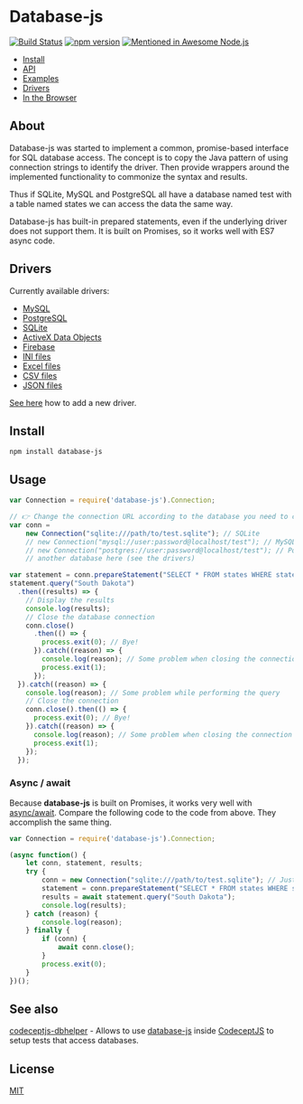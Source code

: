 # Database-js

[![Build Status](https://travis-ci.org/mlaanderson/database-js.svg?branch=master)](https://travis-ci.org/mlaanderson/database-js) 
[![npm version](https://badge.fury.io/js/database-js.svg)](https://badge.fury.io/js/database-js) 
[![Mentioned in Awesome Node.js](https://awesome.re/mentioned-badge.svg)](https://github.com/sindresorhus/awesome-nodejs)

* [Install](#install)
* [API](//github.com/mlaanderson/database-js/wiki/API)
* [Examples](//github.com/mlaanderson/database-js/wiki/Examples)
* [Drivers](//github.com/mlaanderson/database-js/wiki/Drivers)
* [In the Browser](//github.com/mlaanderson/database-js/wiki/Browsers)

## About

Database-js was started to implement a common, promise-based interface for SQL database access. The concept is to copy the Java pattern of using connection strings to identify the driver. Then provide wrappers around the implemented functionality to commonize the syntax and results.

Thus if SQLite, MySQL and PostgreSQL all have a database named test with a table named states we can access the data the same way.

Database-js has built-in prepared statements, even if the underlying driver does not support them. It is built on Promises, so it works well with ES7 async code.

## Drivers

Currently available drivers:
- [MySQL](//github.com/mlaanderson/database-js-mysql)
- [PostgreSQL](//github.com/mlaanderson/database-js-postgres)
- [SQLite](//github.com/mlaanderson/database-js-sqlite)
- [ActiveX Data Objects](//github.com/mlaanderson/database-js-adodb)
- [Firebase](//github.com/mlaanderson/database-js-firebase)
- [INI files](//github.com/mlaanderson/database-js-ini)
- [Excel files](//github.com/mlaanderson/database-js-xlsx)
- [CSV files](//github.com/mlaanderson/database-js-csv)
- [JSON files](//github.com/thiagodp/database-js-json)

[See here](https://github.com/mlaanderson/database-js/wiki/Drivers#implementing-a-new-driver) how to add a new driver.

## Install

```shell
npm install database-js
```

## Usage

```javascript
var Connection = require('database-js').Connection;

// 👉 Change the connection URL according to the database you need to connect
var conn =
	new Connection("sqlite:///path/to/test.sqlite"); // SQLite
	// new Connection("mysql://user:password@localhost/test"); // MySQL
	// new Connection("postgres://user:password@localhost/test"); // PostgreSQL
	// another database here (see the drivers)

var statement = conn.prepareStatement("SELECT * FROM states WHERE state = ?");
statement.query("South Dakota")
  .then((results) => {
    // Display the results
    console.log(results);
	// Close the database connection
    conn.close()
	  .then(() => {
        process.exit(0); // Bye!
      }).catch((reason) => {
        console.log(reason); // Some problem when closing the connection
        process.exit(1);
      });
  }).catch((reason) => {
    console.log(reason); // Some problem while performing the query
	// Close the connection
    conn.close().then(() => {
      process.exit(0); // Bye!
    }).catch((reason) => {
      console.log(reason); // Some problem when closing the connection
      process.exit(1);
    });
  });
```

### Async / await
Because **database-js** is built on Promises, it works very well with [async/await](https://developer.mozilla.org/en-US/docs/Web/JavaScript/Reference/Operators/async_function). Compare the following code to the code from above. They accomplish the same thing.
```javascript
var Connection = require('database-js').Connection;

(async function() {
    let conn, statement, results;
    try {
        conn = new Connection("sqlite:///path/to/test.sqlite"); // Just change the connection URL for a different database
        statement = conn.prepareStatement("SELECT * FROM states WHERE state = ?");
        results = await statement.query("South Dakota");
        console.log(results);
    } catch (reason) {
        console.log(reason);
    } finally {
        if (conn) {
            await conn.close();
        }
        process.exit(0);
    }
})();
```

## See also

[codeceptjs-dbhelper](https://github.com/thiagodp/codeceptjs-dbhelper) - Allows to use [database-js](https://github.com/mlaanderson/database-js) inside [CodeceptJS](https://github.com/codeception/codeceptjs/) to setup tests that access databases.

## License

[MIT](https://github.com/mlaanderson/database-js/blob/master/LICENSE)
